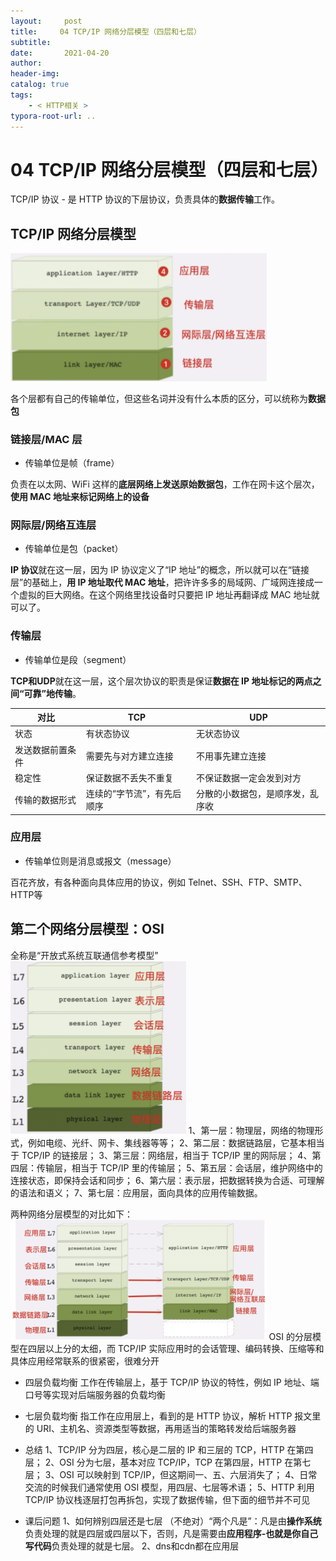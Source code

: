 ```yaml
---
layout:     post
title:     04 TCP/IP 网络分层模型（四层和七层）
subtitle:  
date:       2021-04-20
author:     
header-img: 
catalog: true
tags:
    - < HTTP相关 >
typora-root-url: ..
---
```



# 04 TCP/IP 网络分层模型（四层和七层）

TCP/IP 协议 -  是 HTTP 协议的下层协议，负责具体的**数据传输**工作。

## TCP/IP 网络分层模型
<img src="/../img/assets_2019/image-20210420141707035.png" alt="image-20210420141707035" style="zoom:40%;" />

各个层都有自己的传输单位，但这些名词并没有什么本质的区分，可以统称为**数据包**

### 链接层/MAC 层
-   传输单位是帧（frame）

负责在以太网、WiFi 这样的**底层网络上发送原始数据包**，工作在网卡这个层次，**使用 MAC 地址来标记网络上的设备**

### 网际层/网络互连层
-   传输单位是包（packet）

**IP 协议**就在这一层，因为 IP 协议定义了“IP 地址”的概念，所以就可以在“链接层”的基础上，**用 IP 地址取代 MAC 地址**，把许许多多的局域网、广域网连接成一个虚拟的巨大网络。在这个网络里找设备时只要把 IP 地址再翻译成 MAC 地址就可以了。

### 传输层
- 传输单位是段（segment）

**TCP和UDP**就在这一层，这个层次协议的职责是保证**数据在 IP 地址标记的两点之间“可靠”地传输**。

| 对比 | TCP |  UDP |
| --- | --- | --- |
| 状态 | 有状态协议 | 无状态协议 |
| 发送数据前置条件 | 需要先与对方建立连接 | 不用事先建立连接 |
| 稳定性 | 保证数据不丢失不重复 | 不保证数据一定会发到对方 |
| 传输的数据形式 | 连续的“字节流”，有先后顺序 | 分散的小数据包，是顺序发，乱序收 |

### 应用层
- 传输单位则是消息或报文（message）

百花齐放，有各种面向具体应用的协议，例如 Telnet、SSH、FTP、SMTP、HTTP等

## 第二个网络分层模型：OSI
全称是“开放式系统互联通信参考模型”
<img src="/../img/assets_2019/image-20210420141835760.png" alt="image-20210420141835760" style="zoom:40%;" />
1、第一层：物理层，网络的物理形式，例如电缆、光纤、网卡、集线器等等；
2、第二层：数据链路层，它基本相当于 TCP/IP 的链接层；
3、第三层：网络层，相当于 TCP/IP 里的网际层；
4、第四层：传输层，相当于 TCP/IP 里的传输层；
5、第五层：会话层，维护网络中的连接状态，即保持会话和同步；
6、第六层：表示层，把数据转换为合适、可理解的语法和语义；
7、第七层：应用层，面向具体的应用传输数据。

两种网络分层模型的对比如下：
<img src="/../img/assets_2019/image-20210420141913888.png" alt="image-20210420141913888" style="zoom:40%;" />
OSI 的分层模型在四层以上分的太细，而 TCP/IP 实际应用时的会话管理、编码转换、压缩等和具体应用经常联系的很紧密，很难分开

-   四层负载均衡
工作在传输层上，基于 TCP/IP 协议的特性，例如 IP 地址、端口号等实现对后端服务器的负载均衡
-   七层负载均衡
指工作在应用层上，看到的是 HTTP 协议，解析 HTTP 报文里的 URI、主机名、资源类型等数据，再用适当的策略转发给后端服务器

-   总结
1、TCP/IP 分为四层，核心是二层的 IP 和三层的 TCP，HTTP 在第四层；
2、OSI 分为七层，基本对应 TCP/IP，TCP 在第四层，HTTP 在第七层；
3、OSI 可以映射到 TCP/IP，但这期间一、五、六层消失了；
4、日常交流的时候我们通常使用 OSI 模型，用四层、七层等术语；
5、HTTP 利用 TCP/IP 协议栈逐层打包再拆包，实现了数据传输，但下面的细节并不可见

-   课后问题
1、如何辨别四层还是七层
（不绝对）“两个凡是”：凡是由**操作系统**负责处理的就是四层或四层以下，否则，凡是需要由**应用程序-也就是你自己写代码**负责处理的就是七层。
2、dns和cdn都在应用层


